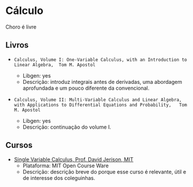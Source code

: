 # Cálculo
Choro é livre

## Livros
  * 	Calculus, Volume I: One-Variable Calculus, with an Introduction to Linear Algebra, 	Tom M. Apostol 
    * Libgen: yes
    * Descrição: introduz integrais antes de derivadas, uma abordagem aprofundada e um pouco diferente da convencional. 
  * 	Calculus, Volume II: Multi-Variable Calculus and Linear Algebra, with Applications to Differential Equations and Probability, 	Tom M. Apostol 
    * Libgen: yes
    * Descrição: continuação do volume I.  
  
## Cursos
  * [Single Variable Calculus, Prof. David Jerison, MIT](https://ocw.mit.edu/courses/mathematics/18-01sc-single-variable-calculus-fall-2010/)
    * Plataforma: MIT Open Course Ware
    * Descrição: descrição breve do porque esse curso é relevante, útil e de interesse dos coleguinhas.
